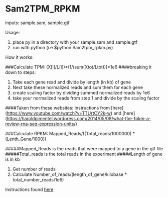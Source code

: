 # Sam2TPM_RPKM

inputs: sample.sam, sample.gtf

Usage: 

1. place py in a directory with your sample.sam and sample.gtf
2. run with python (i.e $python Sam2tpm_rpkm.py)

How it works:

###Calculate TPM:
(X[i]/L[i])*(1/(sum(Xtot/Ltot)))*1e6
####breaking it down to steps:
1. Take each gene read and divide by length (in kb) of gene
2. Next take these normalized reads and sum them for each gene
3. create scaling factor by dividing summed normalized reads by 1e6
4. take your normalized reads from step 1 and divide by the scaling factor
 

####Taken from these websites:
Instructions from [here] (https://www.youtube.com/watch?v=TTUrtCY2k-w)
and [here] (https://haroldpimentel.wordpress.com/2014/05/08/what-the-fpkm-a-review-rna-seq-expression-units/)

###Calculate RPKM:
Mapped_Reads/((Total_reads/1000000) * (Lenth_Gene/1000))

#####Mapped_Reads is the reads that were mapped to a gene in the gtf file
#####Total_reads is the total reads in the experiment
#####Length of gene is in kb

1. Get number of reads
2. Calculate Number_of_reads/(length_of_gene/kilobase * total_number_reads/1e6)

Instructions found [here](https://haroldpimentel.wordpress.com/2014/05/08/what-the-fpkm-a-review-rna-seq-expression-units/)
